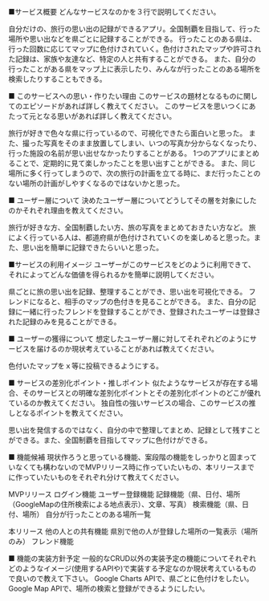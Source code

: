 ■サービス概要
どんなサービスなのかを３行で説明してください。

自分だけの、旅行の思い出の記録ができるアプリ。全国制覇を目指して、行った場所や思い出などを県ごとに記録することができる。
行ったことのある県は、行った回数に応じてマップに色付けされていく。色付けされたマップや許可された記録は、家族や友達など、特定の人と共有することができる。
また、自分の行ったことがある県をマップ上に表示したり、みんなが行ったことのある場所を検索したりすることもできる。

■ このサービスへの思い・作りたい理由
このサービスの題材となるものに関してのエピソードがあれば詳しく教えてください。
このサービスを思いつくにあたって元となる思いがあれば詳しく教えてください。

旅行が好きで色々な県に行っているので、可視化できたら面白いと思った。
また、撮った写真をそのまま放置してしまい、いつの写真か分からなくなったり、行った施設の名前が思い出せなかったりすることがある。
1つのアプリにまとめることで、定期的に見て楽しかったことを思い出すことができる。
また、同じ場所に多く行ってしまうので、次の旅行の計画を立てる時に、まだ行ったことのない場所の計画がしやすくなるのではないかと思った。

■ ユーザー層について
決めたユーザー層についてどうしてその層を対象にしたのかそれぞれ理由を教えてください。

旅行が好きな方、全国制覇したい方、旅の写真をまとめておきたい方など。
旅によく行っている人は、都道府県が色付けされていくのを楽しめると思った。また、思い出を簡単に記録できたらいいと思った。

■サービスの利用イメージ
ユーザーがこのサービスをどのように利用できて、それによってどんな価値を得られるかを簡単に説明してください。

県ごとに旅の思い出を記録、整理することができ、思い出を可視化できる。
フレンドになると、相手のマップの色付きを見ることができる。
また、自分の記録に一緒に行ったフレンドを登録することができ、登録されたユーザーは登録された記録のみを見ることができる。

■ ユーザーの獲得について
想定したユーザー層に対してそれぞれどのようにサービスを届けるのか現状考えていることがあれば教えてください。

色付いたマップをｘ等に投稿できるようにする。

■ サービスの差別化ポイント・推しポイント
似たようなサービスが存在する場合、そのサービスとの明確な差別化ポイントとその差別化ポイントのどこが優れているのか教えてください。
独自性の強いサービスの場合、このサービスの推しとなるポイントを教えてください。

思い出を発信するのではなく、自分の中で整理してまとめ、記録として残すことができる。また、全国制覇を目指してマップに色付けができる。

■ 機能候補
現状作ろうと思っている機能、案段階の機能をしっかりと固まっていなくても構わないのでMVPリリース時に作っていたいもの、本リリースまでに作っていたいものをそれぞれ分けて教えてください。

MVPリリース
ログイン機能
ユーザー登録機能
記録機能（県、日付、場所（GoogleMapの住所検索による地点表示）、文章、写真）
検索機能（県、日付、場所）
自分が行ったことのある場所一覧

本リリース
他の人との共有機能
県別で他の人が登録した場所の一覧表示（場所のみ）
フレンド機能

■ 機能の実装方針予定
一般的なCRUD以外の実装予定の機能についてそれぞれどのようなイメージ(使用するAPIや)で実装する予定なのか現状考えているもので良いので教えて下さい。
Google Charts APIで、県ごとに色付けをしたい。
Google Map APIで、場所の検索と登録ができるようにしたい。
